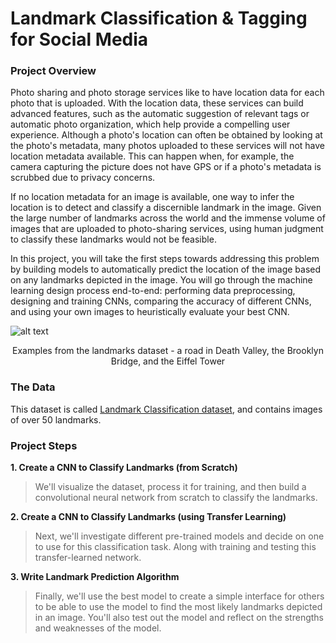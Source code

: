# Landmark Classification & Tagging for Social Media


### Project Overview

Photo sharing and photo storage services like to have location data for each photo that is uploaded. With the location data, these services can build advanced features, such as the automatic suggestion of relevant tags or automatic photo organization, which help provide a compelling user experience. Although a photo's location can often be obtained by looking at the photo's metadata, many photos uploaded to these services will not have location metadata available. This can happen when, for example, the camera capturing the picture does not have GPS or if a photo's metadata is scrubbed due to privacy concerns.

If no location metadata for an image is available, one way to infer the location is to detect and classify a discernible landmark in the image. Given the large number of landmarks across the world and the immense volume of images that are uploaded to photo-sharing services, using human judgment to classify these landmarks would not be feasible.

In this project, you will take the first steps towards addressing this problem by building models to automatically predict the location of the image based on any landmarks depicted in the image. You will go through the machine learning design process end-to-end: performing data preprocessing, designing and training CNNs, comparing the accuracy of different CNNs, and using your own images to heuristically evaluate your best CNN.

![alt text](https://video.udacity-data.com/topher/2021/February/602dac82_landmarks-example/landmarks-example.png) 
<p align="center">
    Examples from the landmarks dataset - a road in Death Valley, the Brooklyn Bridge, and the Eiffel Tower
</p>

### The Data
This dataset is called [Landmark Classification dataset](https://udacity-dlnfd.s3-us-west-1.amazonaws.com/datasets/landmark_images.zip), and contains images of over 50 landmarks.

### Project Steps
**1. Create a CNN to Classify Landmarks (from Scratch)**

> We'll visualize the dataset, process it for training, and then build a convolutional neural network from scratch to classify the landmarks.

**2. Create a CNN to Classify Landmarks (using Transfer Learning)**

> Next, we'll investigate different pre-trained models and decide on one to use for this classification task. Along with training and testing this transfer-learned network.

**3. Write Landmark Prediction Algorithm**

> Finally, we'll use the best model to create a simple interface for others to be able to use the model to find the most likely landmarks depicted in an image. You'll also test out the model and reflect on the strengths and weaknesses of the model.
